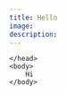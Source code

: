 ```yaml
---
title: Hello
image: 
description: 
---
```


<html>
    <head>
        
    </head>
    <body>
        Hi
    </body>
</html>
